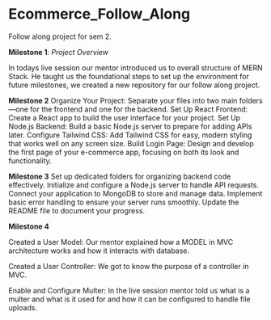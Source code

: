 # Ecommerce_Follow_Along
Follow along project for sem 2.

**Milestone 1**: *Project Overview*

In todays live session our mentor introduced us to overall structure of MERN Stack.
He taught us the foundational steps to set up the environment for future milestones, we created a new repository for our follow along project.

**Milestone 2**
Organize Your Project: Separate your files into two main folders—one for the frontend and one for the backend.
Set Up React Frontend: Create a React app to build the user interface for your project.
Set Up Node.js Backend: Build a basic Node.js server to prepare for adding APIs later.
Configure Tailwind CSS: Add Tailwind CSS for easy, modern styling that works well on any screen size.
Build Login Page: Design and develop the first page of your e-commerce app, focusing on both its look and functionality.

**Milestone 3**
Set up dedicated folders for organizing backend code effectively.
Initialize and configure a Node.js server to handle API requests.
Connect your application to MongoDB to store and manage data.
Implement basic error handling to ensure your server runs smoothly.
Update the README file to document your progress.

**Milestone 4**

Created a User Model: Our mentor explained how a MODEL in MVC architecture works and how it interacts with database.

Created a User Controller: We got to know the purpose of a controller in MVC.

Enable and Configure Multer: In the live session mentor told us what is a multer and what is it used for and how it can be configured to handle file uploads.